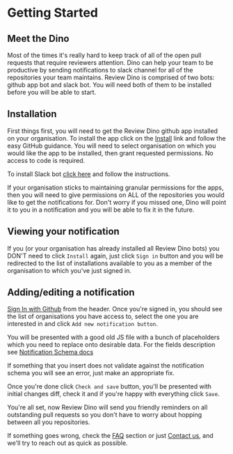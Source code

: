 # Getting Started

## Meet the Dino
Most of the times it's really hard to keep track of all of the open pull requests that require reviewers attention.
Dino can help your team to be productive by sending notifications to slack channel for all of the repositories your team maintains.
Review Dino is comprised of two bots: github app bot and slack bot. You will need both of them to be installed before you will be able to start.

## Installation
First things first, you will need to get the Review Dino github app installed on your organisation.
To install the app click on the [Install](https://github.com/apps/review-dino/installations/new) link and follow the easy GitHub guidance.
You will need to select organisation on which you would like the app to be installed, then grant requested permissions.
No access to code is required.

To install Slack bot [click here](https://slack.com/oauth/v2/authorize?client_id=391842121303.1260026994240&scope=channels:read,chat:write,groups:read,im:read,incoming-webhook,mpim:read,chat:write.public&user_scope=) and follow the instructions.

If your organisation sticks to maintaining granular permissions for the apps, then you will need to give permissions on ALL of the repositories you would like to get the notifications for.
Don't worry if you missed one, Dino will point it to you in a notification and you will be able to fix it in the future.

## Viewing your notification
If you (or your organisation has already installed all Review Dino bots) you DON'T need to click `Install` again, just click `Sign in` button and you will be redirected to the list of installations available to you as a member of the organisation
to which you've just signed in.

## Adding/editing a notification
[Sign In with Github](https://github.com/login/oauth/authorize?client_id=Iv1.c7900d8b0b671984&amp;return_url=http%3A%2F%2Freviewdino.io%2F%2Fsettings) from the header.
Once you're signed in, you should see the list of organisations you have access to, select the one you are interested in and click `Add new notification button`.

You will be presented with a good old JS file with a bunch of placeholders which you need to replace onto desirable data.
For the fields description see [Notification Schema docs](./docs/notification-schema)

If something that you insert does not validate against the notification schema you will see an error, just make an appropriate fix.

Once you're done click `Check and save` button, you'll be presented with initial changes diff, check it and if you're happy with everything click `Save`.

You're all set, now Review Dino will send you friendly reminders on all outstanding pull requests so you don't have to worry about hopping between all you repositories.

If something goes wrong, check the [FAQ](./docs/faq) section or just [Contact us](./docs/contacts), and we'll try to reach out as quick as possible.
